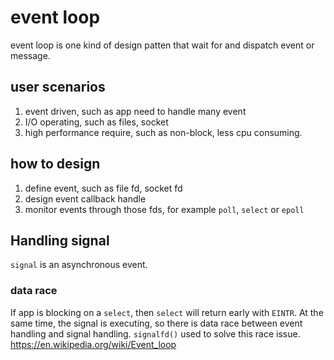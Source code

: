 # event loop
event loop is one kind of design patten that wait for and dispatch event or message.

## user scenarios
1. event driven, such as app need to handle many event
2. I/O operating, such as files, socket
3. high performance require, such as non-block, less cpu consuming.

## how to design
1. define event, such as file fd, socket fd
2. design event callback handle
3. monitor events through those fds, for example `poll`, `select` or `epoll`

## Handling signal
`signal` is an asynchronous event.

### data race
If app is blocking on a `select`, then `select` will return early with `EINTR`. At the same time, the signal is executing, so there is data race between event handling and signal handling.
`signalfd()` used to solve this race issue.
https://en.wikipedia.org/wiki/Event_loop
